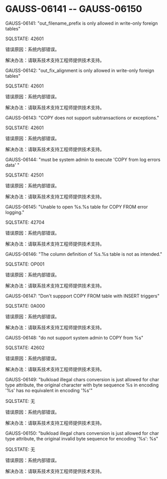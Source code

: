 # GAUSS-06141 -- GAUSS-06150<a name="ZH-CN_TOPIC_0302073291"></a>

GAUSS-06141: "out\_filename\_prefix is only allowed in write-only foreign tables"

SQLSTATE: 42601

错误原因：系统内部错误。

解决办法：请联系技术支持工程师提供技术支持。

GAUSS-06142: "out\_fix\_alignment is only allowed in write-only foreign tables"

SQLSTATE: 42601

错误原因：系统内部错误。

解决办法：请联系技术支持工程师提供技术支持。

GAUSS-06143: "COPY does not support subtransactions or exceptions."

SQLSTATE: 42601

错误原因：系统内部错误。

解决办法：请联系技术支持工程师提供技术支持。

GAUSS-06144: "must be system admin to execute 'COPY from log errors data' "

SQLSTATE: 42501

错误原因：系统内部错误。

解决办法：请联系技术支持工程师提供技术支持。

GAUSS-06145: "Unable to open %s.%s table for COPY FROM error logging."

SQLSTATE: 42704

错误原因：系统内部错误。

解决办法：请联系技术支持工程师提供技术支持。

GAUSS-06146: "The column definition of %s.%s table is not as intended."

SQLSTATE: OP001

错误原因：系统内部错误。

解决办法：请联系技术支持工程师提供技术支持。

GAUSS-06147: "Don't suppport COPY FROM table with INSERT triggers"

SQLSTATE: 0A000

错误原因：系统内部错误。

解决办法：请联系技术支持工程师提供技术支持。

GAUSS-06148: "do not support system admin to COPY from %s"

SQLSTATE: 42602

错误原因：系统内部错误。

解决办法：请联系技术支持工程师提供技术支持。

GAUSS-06149: "bulkload illegal chars conversion is just allowed for char type attribute, the original character with byte sequence %s in encoding '%s' has no equivalent in encoding '%s'"

SQLSTATE: 无

错误原因：系统内部错误。

解决办法：请联系技术支持工程师提供技术支持。

GAUSS-06150: "bulkload illegal chars conversion is just allowed for char type attribute, the original invalid byte sequence for encoding '%s': %s"

SQLSTATE: 无

错误原因：系统内部错误。

解决办法：请联系技术支持工程师提供技术支持。


